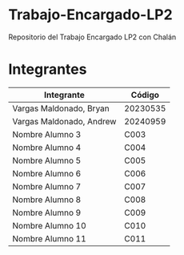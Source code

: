 # Trabajo-Encargado-LP2
Repositorio del Trabajo Encargado LP2 con Chalán

# Integrantes
| Integrante | Código |
|---|---|
| Vargas Maldonado, Bryan | 20230535 |
| Vargas Maldonado, Andrew | 20240959 |
| Nombre Alumno 3 | C003 |
| Nombre Alumno 4 | C004 |
| Nombre Alumno 5 | C005 |
| Nombre Alumno 6 | C006 |
| Nombre Alumno 7 | C007 |
| Nombre Alumno 8 | C008 |
| Nombre Alumno 9 | C009 |
| Nombre Alumno 10 | C010 |
| Nombre Alumno 11 | C011 |
